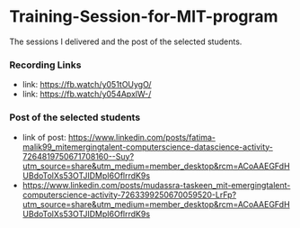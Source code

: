 # Training-Session-for-MIT-program
The sessions I delivered and the post of the selected students.

### Recording Links
- link: https://fb.watch/y051tOUygO/
- link: https://fb.watch/y054ApxlW-/

### Post of the selected students
- link of post: https://www.linkedin.com/posts/fatima-malik99_mitemergingtalent-computerscience-datascience-activity-7264819750671708160--Suy?utm_source=share&utm_medium=member_desktop&rcm=ACoAAEGFdHUBdoTolXs53OTJIDMpI6OflrrdK9s
- https://www.linkedin.com/posts/mudassra-taskeen_mit-emergingtalent-computerscience-activity-7263399250670059520-LrFp?utm_source=share&utm_medium=member_desktop&rcm=ACoAAEGFdHUBdoTolXs53OTJIDMpI6OflrrdK9s

